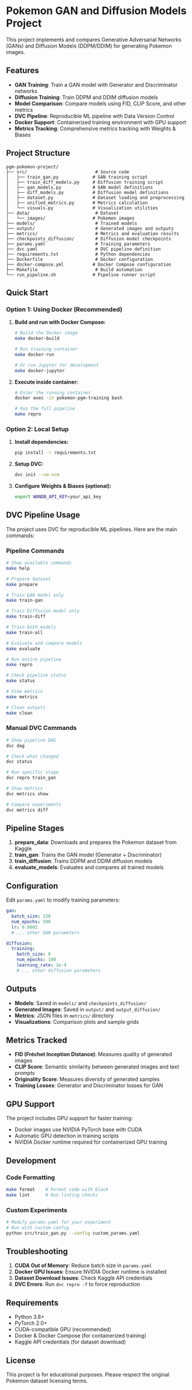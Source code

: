 # Pokemon GAN and Diffusion Models Project

This project implements and compares Generative Adversarial Networks (GANs) and Diffusion Models (DDPM/DDIM) for generating Pokemon images.

## Features

- **GAN Training**: Train a GAN model with Generator and Discriminator networks
- **Diffusion Training**: Train DDPM and DDIM diffusion models
- **Model Comparison**: Compare models using FID, CLIP Score, and other metrics
- **DVC Pipeline**: Reproducible ML pipeline with Data Version Control
- **Docker Support**: Containerized training environment with GPU support
- **Metrics Tracking**: Comprehensive metrics tracking with Weights & Biases

## Project Structure

```
pgm-pokemon-project/
├── src/                          # Source code
│   ├── train_gan.py             # GAN training script
│   ├── train_diff_models.py     # Diffusion training script
│   ├── gan_models.py            # GAN model definitions
│   ├── diff_models.py           # Diffusion model definitions
│   ├── dataset.py               # Dataset loading and preprocessing
│   ├── unified_metrics.py       # Metrics calculation
│   └── visuals.py               # Visualization utilities
├── data/                         # Dataset
│   └── images/                  # Pokemon images
├── models/                       # Trained models
├── output/                       # Generated images and outputs
├── metrics/                      # Metrics and evaluation results
├── checkpoints_diffusion/        # Diffusion model checkpoints
├── params.yaml                   # Training parameters
├── dvc.yaml                      # DVC pipeline definition
├── requirements.txt              # Python dependencies
├── Dockerfile                    # Docker configuration
├── docker-compose.yml           # Docker Compose configuration
├── Makefile                      # Build automation
└── run_pipeline.sh              # Pipeline runner script
```

## Quick Start

### Option 1: Using Docker (Recommended)

1. **Build and run with Docker Compose:**
   ```bash
   # Build the Docker image
   make docker-build
   
   # Run training container
   make docker-run
   
   # Or run Jupyter for development
   make docker-jupyter
   ```

2. **Execute inside container:**
   ```bash
   # Enter the running container
   docker exec -it pokemon-pgm-training bash
   
   # Run the full pipeline
   make repro
   ```

### Option 2: Local Setup

1. **Install dependencies:**
   ```bash
   pip install -r requirements.txt
   ```

2. **Setup DVC:**
   ```bash
   dvc init --no-scm
   ```

3. **Configure Weights & Biases (optional):**
   ```bash
   export WANDB_API_KEY=your_api_key
   ```

## DVC Pipeline Usage

The project uses DVC for reproducible ML pipelines. Here are the main commands:

### Pipeline Commands

```bash
# Show available commands
make help

# Prepare dataset
make prepare

# Train GAN model only
make train-gan

# Train Diffusion model only  
make train-diff

# Train both models
make train-all

# Evaluate and compare models
make evaluate

# Run entire pipeline
make repro

# Check pipeline status
make status

# View metrics
make metrics

# Clean outputs
make clean
```

### Manual DVC Commands

```bash
# Show pipeline DAG
dvc dag

# Check what changed
dvc status

# Run specific stage
dvc repro train_gan

# Show metrics
dvc metrics show

# Compare experiments
dvc metrics diff
```

## Pipeline Stages

1. **prepare_data**: Downloads and prepares the Pokemon dataset from Kaggle
2. **train_gan**: Trains the GAN model (Generator + Discriminator)
3. **train_diffusion**: Trains DDPM and DDIM diffusion models
4. **evaluate_models**: Evaluates and compares all trained models

## Configuration

Edit `params.yaml` to modify training parameters:

```yaml
gan:
  batch_size: 128
  num_epochs: 500
  lr: 0.0002
  # ... other GAN parameters

diffusion:
  training:
    batch_size: 8
    num_epochs: 100
    learning_rate: 1e-4
    # ... other diffusion parameters
```

## Outputs

- **Models**: Saved in `models/` and `checkpoints_diffusion/`
- **Generated Images**: Saved in `output/` and `output_diffusion/`
- **Metrics**: JSON files in `metrics/` directory
- **Visualizations**: Comparison plots and sample grids

## Metrics Tracked

- **FID (Fréchet Inception Distance)**: Measures quality of generated images
- **CLIP Score**: Semantic similarity between generated images and text prompts
- **Originality Score**: Measures diversity of generated samples
- **Training Losses**: Generator and Discriminator losses for GAN

## GPU Support

The project includes GPU support for faster training:

- Docker images use NVIDIA PyTorch base with CUDA
- Automatic GPU detection in training scripts
- NVIDIA Docker runtime required for containerized GPU training

## Development

### Code Formatting
```bash
make format    # Format code with black
make lint      # Run linting checks
```

### Custom Experiments
```bash
# Modify params.yaml for your experiment
# Run with custom config
python src/train_gan.py --config custom_params.yaml
```

## Troubleshooting

1. **CUDA Out of Memory**: Reduce batch size in `params.yaml`
2. **Docker GPU Issues**: Ensure NVIDIA Docker runtime is installed
3. **Dataset Download Issues**: Check Kaggle API credentials
4. **DVC Errors**: Run `dvc repro -f` to force reproduction

## Requirements

- Python 3.8+
- PyTorch 2.0+
- CUDA-compatible GPU (recommended)
- Docker & Docker Compose (for containerized training)
- Kaggle API credentials (for dataset download)

## License

This project is for educational purposes. Please respect the original Pokemon dataset licensing terms.
